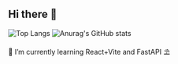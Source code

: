 ## Hi there 🎰

![Top Langs](https://github-readme-stats.vercel.app/api/top-langs/?username=n3vsk1y&theme=blueberry&hide_border=true&layout=compact&card_width=400)
![Anurag's GitHub stats](https://github-readme-stats.vercel.app/api?username=n3vsk1y&show_icons=true&theme=blueberry&hide_border=true&card_width=400)

🌱 I’m currently learning React+Vite and FastAPI ⛱️

<!--
**n3vsk1y/n3vsk1y** is a ✨ _special_ ✨ repository because its `README.md` (this file) appears on your GitHub profile.

Here are some ideas to get you started:

- 🔭 I’m currently working on ...
- 🌱 I’m currently learning ...
- 👯 I’m looking to collaborate on ...
- 🤔 I’m looking for help with ...
- 💬 Ask me about ...
- 📫 How to reach me: ...
- 😄 Pronouns: ...
- ⚡ Fun fact: ...
-->
